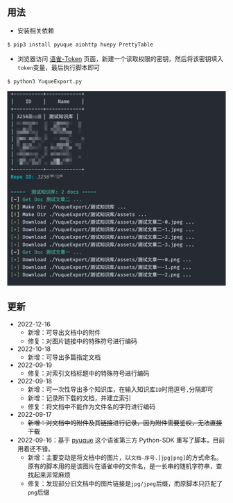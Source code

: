 ## 用法

- 安装相关依赖


```bash
$ pip3 install pyuque aiohttp huepy PrettyTable

```

- 浏览器访问 [语雀-Token](https://www.yuque.com/settings/tokens) 页面，新建一个读取权限的密钥，然后将该密钥填入`token`变量，最后执行脚本即可

```bash
$ python3 YuqueExport.py

```

![YuqueExport-1](./YuqueExport-1.jpg)



## 更新
- 2022-12-16
  - 新增：可导出文档中的附件
  - 修复：对图片链接中的特殊符号进行编码
- 2022-10-18
  - 新增：可导出多篇指定文档
- 2022-09-19
  - 修复：对索引文档标题中的特殊符号进行编码
- 2022-09-18
  - 新增：可一次性导出多个知识库，在输入知识库`ID`时用逗号`,`分隔即可
  - 新增：记录所下载的文档，并建立索引
  - 修复：将文档中不能作为文件名的字符进行编码
- 2022-09-17
  - ~~新增：对文档中的附件及其链接进行记录，因为附件需要鉴权，无法直接下载~~
- 2022-09-16：基于 [pyuque](https://github.com/socrateslee/pyuque) 这个语雀第三方 Python-SDK 重写了脚本，目前用着还不错。
  - 新增：主要变动是将文档中的图片，以`文档-序号.[jpg|png]`的方式命名。原有的脚本用的是该图片在语雀中的文件名，是一长串的随机字符串，查找起来非常麻烦
  - 修复：发现部分旧文档中的图片链接是`jpg/jpeg`后缀，而原脚本只匹配了`png`后缀
